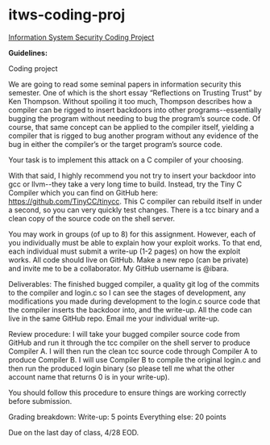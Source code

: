 # itws-coding-proj
<ins>Information System Security Coding Project</ins>

**Guidelines:**

Coding project

We are going to read some seminal papers in information security this semester. One of which is the short essay “Reflections on Trusting Trust” by Ken Thompson. Without spoiling it too much, Thompson describes how a compiler can be rigged to insert backdoors into other programs--essentially bugging the program without needing to bug the program’s source code. Of course, that same concept can be applied to the compiler itself, yielding a compiler that is rigged to bug another program without any evidence of the bug in either the compiler’s or the target program’s source code.

Your task is to implement this attack on a C compiler of your choosing.

With that said, I highly recommend you not try to insert your backdoor into gcc or llvm--they take a very long time to build. Instead, try the Tiny C Compiler which you can find on GitHub here: https://github.com/TinyCC/tinycc. This C compiler can rebuild itself in under a second, so you can very quickly test changes. There is a tcc binary and a clean copy of the source code on the shell server.

You may work in groups (of up to 8) for this assignment. However, each of you individually must be able to explain how your exploit works. To that end, each individual must submit a write-up (1-2 pages) on how the exploit works. All code should live on GitHub. Make a new repo (can be private) and invite me to be a collaborator. My GitHub username is @ibara.

Deliverables:
The finished bugged compiler, a quality git log of the commits to the compiler and login.c so I can see the stages of development, any modifications you made during development to the login.c source code that the compiler inserts the backdoor into, and the write-up. All the code can live in the same GitHub repo. Email me your individual write-up.

Review procedure:
I will take your bugged compiler source code from GitHub and run it through the tcc compiler on the shell server to produce Compiler A. I will then run the clean tcc source code through Compiler A to produce Compiler B. I will use Compiler B to compile the original login.c and then run the produced login binary (so please tell me what the other account name that returns 0 is in your write-up).

You should follow this procedure to ensure things are working correctly before submission.

Grading breakdown:
Write-up: 5 points
Everything else: 20 points

Due on the last day of class, 4/28 EOD.
